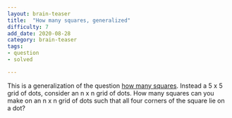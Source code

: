 ```yaml
---
layout: brain-teaser
title:  "How many squares, generalized"
difficulty: 7
add_date: 2020-08-28
category: brain-teaser
tags:
- question
- solved

---
```


This is a generalization of the question [how many squares](../how-many-squares/question.html).  Instead a 5 x 5 grid of dots, consider an n x n grid of dots.  How many squares can you make on an n x n grid of dots such that all four corners of the square lie on a dot?

